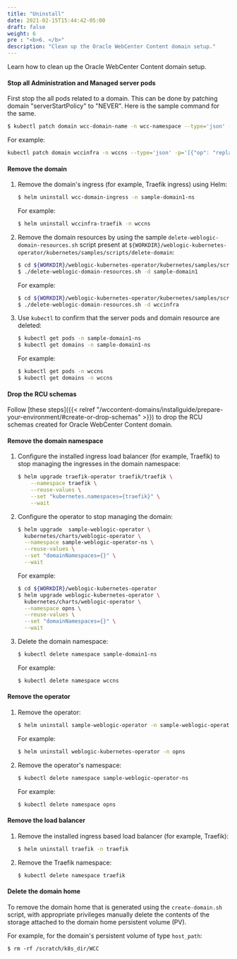 ```yaml
---
title: "Uninstall"
date: 2021-02-15T15:44:42-05:00
draft: false
weight: 6
pre : "<b>6. </b>"
description: "Clean up the Oracle WebCenter Content domain setup."
---
```


Learn how to clean up the Oracle WebCenter Content domain setup.

#### Stop all Administration and Managed server pods

First stop the all pods related to a domain. This can be done by patching domain "serverStartPolicy" to "NEVER". Here is the sample command for the same.

```bash
$ kubectl patch domain wcc-domain-name -n wcc-namespace --type='json' -p='[{"op": "replace", "path": "/spec/serverStartPolicy", "value": "NEVER" }]'
```
For example:
```bash
kubectl patch domain wccinfra -n wccns --type='json' -p='[{"op": "replace", "path": "/spec/serverStartPolicy", "value": "NEVER" }]'
```

#### Remove the domain

1.	Remove the domain's ingress (for example, Traefik ingress) using Helm:

    ```bash
    $ helm uninstall wcc-domain-ingress -n sample-domain1-ns
    ```
    For example:
    ```bash
    $ helm uninstall wccinfra-traefik -n wccns
    ```


1.	Remove the domain resources by using the sample `delete-weblogic-domain-resources.sh` script present at `${WORKDIR}/weblogic-kubernetes-operator/kubernetes/samples/scripts/delete-domain`:

    ```bash
	$ cd ${WORKDIR}/weblogic-kubernetes-operator/kubernetes/samples/scripts/delete-domain
    $ ./delete-weblogic-domain-resources.sh -d sample-domain1
    ```
    For example:
    ```bash
	$ cd ${WORKDIR}/weblogic-kubernetes-operator/kubernetes/samples/scripts/delete-domain
    $ ./delete-weblogic-domain-resources.sh -d wccinfra
    ```

1.	Use `kubectl` to confirm that the server pods and domain resource are deleted:

    ```bash
    $ kubectl get pods -n sample-domain1-ns
    $ kubectl get domains -n sample-domain1-ns
    ```
    For example:
    ```bash
    $ kubectl get pods -n wccns
    $ kubectl get domains -n wccns
    ```

#### Drop the RCU schemas

Follow [these steps]({{< relref "/wccontent-domains/installguide/prepare-your-environment/#create-or-drop-schemas" >}})
to drop the RCU schemas created for Oracle WebCenter Content domain.

#### Remove the domain namespace

1.	Configure the installed ingress load balancer (for example, Traefik) to stop managing the ingresses in the domain namespace:

    ```bash
    $ helm upgrade traefik-operator traefik/traefik \
        --namespace traefik \
        --reuse-values \
        --set "kubernetes.namespaces={traefik}" \
        --wait
    ```

1.	Configure the operator to stop managing the domain:

    ```bash
    $ helm upgrade  sample-weblogic-operator \
      kubernetes/charts/weblogic-operator \
      --namespace sample-weblogic-operator-ns \
      --reuse-values \
      --set "domainNamespaces={}" \
      --wait
    ```
    For example:
    ```bash
	$ cd ${WORKDIR}/weblogic-kubernetes-operator
    $ helm upgrade weblogic-kubernetes-operator \
      kubernetes/charts/weblogic-operator \
      --namespace opns \
      --reuse-values \
      --set "domainNamespaces={}" \
      --wait
    ```
1.	Delete the domain namespace:

    ```bash
    $ kubectl delete namespace sample-domain1-ns
    ```
    For example:
    ```bash
    $ kubectl delete namespace wccns
    ```

#### Remove the operator

1.	Remove the operator:

    ```bash
    $ helm uninstall sample-weblogic-operator -n sample-weblogic-operator-ns
    ```
    For example:
    ```bash
    $ helm uninstall weblogic-kubernetes-operator -n opns
    ```

1.	Remove the operator's namespace:

    ```bash
    $ kubectl delete namespace sample-weblogic-operator-ns
    ```
    For example:
    ```bash
    $ kubectl delete namespace opns
    ```

#### Remove the load balancer

1.	Remove the installed ingress based load balancer (for example, Traefik):

    ```bash
    $ helm uninstall traefik -n traefik
    ```

1.	Remove the Traefik namespace:

    ```bash
    $ kubectl delete namespace traefik
    ```

#### Delete the domain home

To remove the domain home that is generated using the `create-domain.sh` script, with appropriate privileges manually delete the contents of the storage attached to the domain home persistent volume (PV).

For example, for the domain's persistent volume of type `host_path`:
```
$ rm -rf /scratch/k8s_dir/WCC
```
